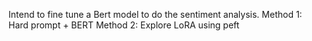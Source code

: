Intend to fine tune a Bert model to do the sentiment analysis.
Method 1: Hard prompt + BERT
Method 2: Explore LoRA using peft
